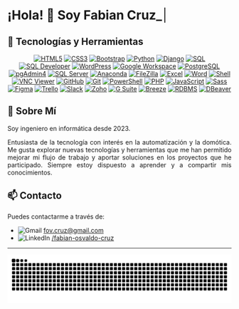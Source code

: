 # ¡Hola! 👋 Soy Fabian Cruz<span style="border-right: 2px solid; padding-right: 5px; animation: blink 1s infinite;">_</span>

## 💼 Tecnologías y Herramientas

<p align="center">
  <a href="#"><img src="https://img.shields.io/badge/HTML-2C3E50?style=for-the-badge&logo=html5&logoColor=white&style=flat-square" alt="HTML5" /></a>
  <a href="#"><img src="https://img.shields.io/badge/CSS-34495E?style=for-the-badge&logo=css3&logoColor=white&style=flat-square" alt="CSS3" /></a>
  <a href="#"><img src="https://img.shields.io/badge/Bootstrap-2C3E50?style=for-the-badge&logo=bootstrap&logoColor=white&style=flat-square" alt="Bootstrap" /></a>
  <a href="#"><img src="https://img.shields.io/badge/Python-2980B9?style=for-the-badge&logo=python&logoColor=white&style=flat-square" alt="Python" /></a>
  <a href="#"><img src="https://img.shields.io/badge/Django-2C3E50?style=for-the-badge&logo=django&logoColor=white&style=flat-square" alt="Django" /></a>
  <a href="#"><img src="https://img.shields.io/badge/SQL-34495E?style=for-the-badge&logo=postgresql&logoColor=white&style=flat-square" alt="SQL" /></a>
  <a href="#"><img src="https://img.shields.io/badge/SQL_Developer-2C3E50?style=for-the-badge&logo=oracle&logoColor=white&style=flat-square" alt="SQL Developer" /></a>
  <a href="#"><img src="https://img.shields.io/badge/WordPress-2980B9?style=for-the-badge&logo=wordpress&logoColor=white&style=flat-square" alt="WordPress" /></a>
  <a href="#"><img src="https://img.shields.io/badge/Google_Workspace-2C3E50?style=for-the-badge&logo=google&logoColor=white&style=flat-square" alt="Google Workspace" /></a>
  <a href="#"><img src="https://img.shields.io/badge/PostgreSQL-34495E?style=for-the-badge&logo=postgresql&logoColor=white&style=flat-square" alt="PostgreSQL" /></a>
  <a href="#"><img src="https://img.shields.io/badge/pgAdmin4-2C3E50?style=for-the-badge&logo=postgresql&logoColor=white&style=flat-square" alt="pgAdmin4" /></a>
  <a href="#"><img src="https://img.shields.io/badge/SQL_Server-2980B9?style=for-the-badge&logo=microsoft-sql-server&logoColor=white&style=flat-square" alt="SQL Server" /></a>
  <a href="#"><img src="https://img.shields.io/badge/Anaconda-2C3E50?style=for-the-badge&logo=anaconda&logoColor=white&style=flat-square" alt="Anaconda" /></a>
  <a href="#"><img src="https://img.shields.io/badge/FileZilla-34495E?style=for-the-badge&logo=filezilla&logoColor=white&style=flat-square" alt="FileZilla" /></a>
  <a href="#"><img src="https://img.shields.io/badge/Excel-2C3E50?style=for-the-badge&logo=microsoft-excel&logoColor=white&style=flat-square" alt="Excel" /></a>
  <a href="#"><img src="https://img.shields.io/badge/Word-2980B9?style=for-the-badge&logo=microsoft-word&logoColor=white&style=flat-square" alt="Word" /></a>
  <a href="#"><img src="https://img.shields.io/badge/Shell-2C3E50?style=for-the-badge&logo=gnu-bash&logoColor=white&style=flat-square" alt="Shell" /></a>
  <a href="#"><img src="https://img.shields.io/badge/VNC_Viewer-34495E?style=for-the-badge&logo=realvnc&logoColor=white&style=flat-square" alt="VNC Viewer" /></a>
  <a href="#"><img src="https://img.shields.io/badge/GitHub-2C3E50?style=for-the-badge&logo=github&logoColor=white&style=flat-square" alt="GitHub" /></a>
  <a href="#"><img src="https://img.shields.io/badge/Git-2980B9?style=for-the-badge&logo=git&logoColor=white&style=flat-square" alt="Git" /></a>
  <a href="#"><img src="https://img.shields.io/badge/PowerShell-2C3E50?style=for-the-badge&logo=powershell&logoColor=white&style=flat-square" alt="PowerShell" /></a>
  <a href="#"><img src="https://img.shields.io/badge/PHP-34495E?style=for-the-badge&logo=php&logoColor=white&style=flat-square" alt="PHP" /></a>
  <a href="#"><img src="https://img.shields.io/badge/JavaScript-2C3E50?style=for-the-badge&logo=javascript&logoColor=white&style=flat-square" alt="JavaScript" /></a>
  <a href="#"><img src="https://img.shields.io/badge/Sass-2980B9?style=for-the-badge&logo=sass&logoColor=white&style=flat-square" alt="Sass" /></a>
  <a href="#"><img src="https://img.shields.io/badge/Figma-2C3E50?style=for-the-badge&logo=figma&logoColor=white&style=flat-square" alt="Figma" /></a>
  <a href="#"><img src="https://img.shields.io/badge/Trello-34495E?style=for-the-badge&logo=trello&logoColor=white&style=flat-square" alt="Trello" /></a>
  <a href="#"><img src="https://img.shields.io/badge/Slack-2C3E50?style=for-the-badge&logo=slack&logoColor=white&style=flat-square" alt="Slack" /></a>
  <a href="#"><img src="https://img.shields.io/badge/Zoho-2980B9?style=for-the-badge&logo=zoho&logoColor=white&style=flat-square" alt="Zoho" /></a>
  <a href="#"><img src="https://img.shields.io/badge/G_Suite-2C3E50?style=for-the-badge&logo=google&logoColor=white&style=flat-square" alt="G Suite" /></a>
  <a href="#"><img src="https://img.shields.io/badge/Breeze-34495E?style=for-the-badge&logo=breeze&logoColor=white&style=flat-square" alt="Breeze" /></a>
  <a href="#"><img src="https://img.shields.io/badge/RDBMS-2C3E50?style=for-the-badge&logo=postgresql&logoColor=white&style=flat-square" alt="RDBMS" /></a>
  <a href="#"><img src="https://img.shields.io/badge/DBeaver-2980B9?style=for-the-badge&logo=dbeaver&logoColor=white&style=flat-square" alt="DBeaver" /></a>
</p>




## 🚀 Sobre Mí

<p align="justify">Soy ingeniero en informática desde 2023.</p>

<p align="justify">Entusiasta de la tecnología con interés en la automatización y la domótica. Me gusta explorar nuevas tecnologías y herramientas que me han permitido mejorar mi flujo de trabajo y aportar soluciones en los
proyectos que he participado. Siempre estoy dispuesto a aprender y a compartir mis conocimientos.</p>

## 📫 Contacto

Puedes contactarme a través de:
- ![Gmail](https://upload.wikimedia.org/wikipedia/commons/thumb/4/4e/Gmail_Icon.png/20px-Gmail_Icon.png) [fov.cruz@gmail.com](mailto:fov.cruz@gmail.com)
- ![LinkedIn](https://upload.wikimedia.org/wikipedia/commons/thumb/c/ca/LinkedIn_logo_initials.png/20px-LinkedIn_logo_initials.png) [/fabian-osvaldo-cruz](https://www.linkedin.com/in/fabian-osvaldo-cruz)



---

<picture>
  <source media="(prefers-color-scheme: dark)" srcset="https://github.com/SirLynix/SirLynix/blob/snake/github-snake-dark.svg">
  <source media="(prefers-color-scheme: light)" srcset="https://github.com/SirLynix/SirLynix/blob/snake/github-snake.svg">
  <img alt="github-snake" src="https://github.com/SirLynix/SirLynix/blob/snake/github-snake.svg">
</picture>
